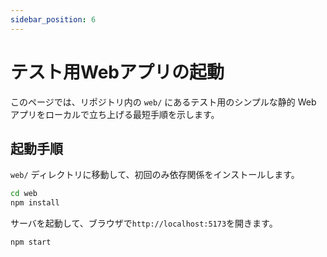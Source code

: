 ```yaml
---
sidebar_position: 6
---
```


# テスト用Webアプリの起動

このページでは、リポジトリ内の `web/` にあるテスト用のシンプルな静的 Web アプリをローカルで立ち上げる最短手順を示します。

## 起動手順

`web/` ディレクトリに移動して、初回のみ依存関係をインストールします。

```bash
cd web
npm install
```

サーバを起動して、ブラウザで`http://localhost:5173`を開きます。

```bash
npm start
```

